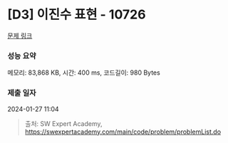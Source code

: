 # [D3] 이진수 표현 - 10726 

[문제 링크](https://swexpertacademy.com/main/code/problem/problemDetail.do?contestProbId=AXRSXf_a9qsDFAXS) 

### 성능 요약

메모리: 83,868 KB, 시간: 400 ms, 코드길이: 980 Bytes

### 제출 일자

2024-01-27 11:04



> 출처: SW Expert Academy, https://swexpertacademy.com/main/code/problem/problemList.do